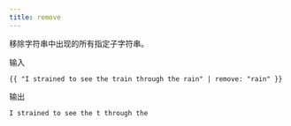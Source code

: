 ```yaml
---
title: remove
---
```


移除字符串中出现的所有指定子字符串。

输入
```liquid
{{ "I strained to see the train through the rain" | remove: "rain" }}
```

输出
```text
I strained to see the t through the 
```

